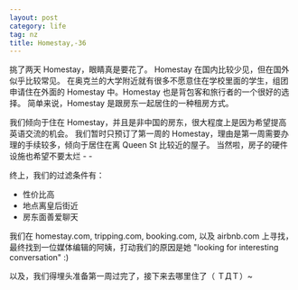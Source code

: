 ```yaml
---
layout: post
category: life
tag: nz
title: Homestay,-36
---
```


挑了两天 Homestay，眼睛真是要花了。
Homestay 在国内比较少见，但在国外似乎比较常见。
在奥克兰的大学附近就有很多不愿意住在学校里面的学生，组团申请住在外面的 Homestay 中。Homestay 也是背包客和旅行者的一个很好的选择。
简单来说，Homestay 是跟房东一起居住的一种租房方式。

我们倾向于住在 Homestay，并且是非中国的房东，很大程度上是因为希望提高英语交流的机会。
我们暂时只预订了第一周的 Homestay，理由是第一周需要办理的手续较多，倾向于居住在离 Queen St 比较近的屋子。
当然啦，房子的硬件设施也希望不要太烂 - -

终上，我们的过滤条件有：

- 性价比高
- 地点离皇后街近
- 房东面善爱聊天

我们在 homestay.com, tripping.com, booking.com, 以及 airbnb.com 上寻找，最终找到一位媒体编辑的阿姨，打动我们的原因是她 "looking for interesting conversation" :)

以及，我们得埋头准备第一周过完了，接下来去哪里住了（ ＴДＴ）~
